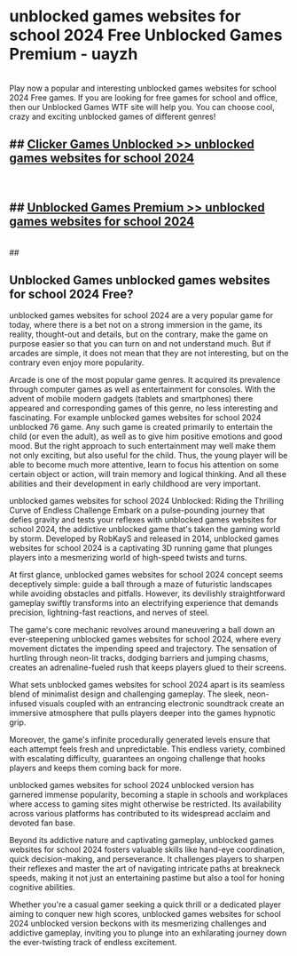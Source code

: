 # unblocked games websites for school 2024 Free Unblocked Games Premium - uayzh <br>
<br>
Play now a popular and interesting unblocked games websites for school 2024 Free games. If you are looking for free games for school and office, then our Unblocked Games WTF site will help you. You can choose cool, crazy and exciting unblocked games of different genres!


## ##  [Clicker Games Unblocked >> unblocked games websites for school 2024](http://freeplayer.one?title=unblocked_games_websites_for_school_2024&ref=M1)
  <br>

##  ## [Unblocked Games Premium >> unblocked games websites for school 2024](http://freeplayer.one?title=unblocked_games_websites_for_school_2024&ref=M1)
  <br>
  ##



## Unblocked Games unblocked games websites for school 2024 Free?

unblocked games websites for school 2024 are a very popular game for today, where there is a bet not on a strong immersion in the game, its reality, thought-out and details, but on the contrary, make the game on purpose easier so that you can turn on and not understand much. But if arcades are simple, it does not mean that they are not interesting, but on the contrary even enjoy more popularity.

Arcade is one of the most popular game genres. It acquired its prevalence through computer games as well as entertainment for consoles. With the advent of mobile modern gadgets (tablets and smartphones) there appeared and corresponding games of this genre, no less interesting and fascinating. For example unblocked games websites for school 2024 unblocked 76 game. Any such game is created primarily to entertain the child (or even the adult), as well as to give him positive emotions and good mood. But the right approach to such entertainment may well make them not only exciting, but also useful for the child. Thus, the young player will be able to become much more attentive, learn to focus his attention on some certain object or action, will train memory and logical thinking. And all these abilities and their development in early childhood are very important.

unblocked games websites for school 2024 Unblocked: Riding the Thrilling Curve of Endless Challenge
Embark on a pulse-pounding journey that defies gravity and tests your reflexes with unblocked games websites for school 2024, the addictive unblocked game that's taken the gaming world by storm. Developed by RobKayS and released in 2014, unblocked games websites for school 2024 is a captivating 3D running game that plunges players into a mesmerizing world of high-speed twists and turns.

At first glance, unblocked games websites for school 2024 concept seems deceptively simple: guide a ball through a maze of futuristic landscapes while avoiding obstacles and pitfalls. However, its devilishly straightforward gameplay swiftly transforms into an electrifying experience that demands precision, lightning-fast reactions, and nerves of steel.

The game's core mechanic revolves around maneuvering a ball down an ever-steepening unblocked games websites for school 2024, where every movement dictates the impending speed and trajectory. The sensation of hurtling through neon-lit tracks, dodging barriers and jumping chasms, creates an adrenaline-fueled rush that keeps players glued to their screens.

What sets unblocked games websites for school 2024 apart is its seamless blend of minimalist design and challenging gameplay. The sleek, neon-infused visuals coupled with an entrancing electronic soundtrack create an immersive atmosphere that pulls players deeper into the games hypnotic grip.

Moreover, the game's infinite procedurally generated levels ensure that each attempt feels fresh and unpredictable. This endless variety, combined with escalating difficulty, guarantees an ongoing challenge that hooks players and keeps them coming back for more.

unblocked games websites for school 2024 unblocked version has garnered immense popularity, becoming a staple in schools and workplaces where access to gaming sites might otherwise be restricted. Its availability across various platforms has contributed to its widespread acclaim and devoted fan base.

Beyond its addictive nature and captivating gameplay, unblocked games websites for school 2024 fosters valuable skills like hand-eye coordination, quick decision-making, and perseverance. It challenges players to sharpen their reflexes and master the art of navigating intricate paths at breakneck speeds, making it not just an entertaining pastime but also a tool for honing cognitive abilities.

Whether you're a casual gamer seeking a quick thrill or a dedicated player aiming to conquer new high scores, unblocked games websites for school 2024 unblocked version beckons with its mesmerizing challenges and addictive gameplay, inviting you to plunge into an exhilarating journey down the ever-twisting track of endless excitement.